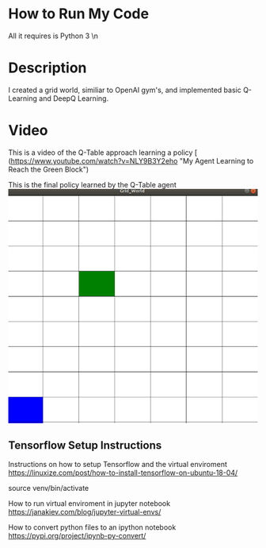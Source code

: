 # How to Run My Code
All it requires is Python 3 \n

# Description
I created a grid world, similiar to OpenAI gym's, and implemented basic Q-Learning and DeepQ Learning. 


# Video
This is a video of the Q-Table approach learning a policy
[![]()(https://www.youtube.com/watch?v=NLY9B3Y2eho  "My Agent Learning to Reach the Green Block")

This is the final policy learned by the Q-Table agent
[![](GridWorld.png)](https://www.youtube.com/watch?v=NLY9B3Y2eho "Q-Learning in GridWorld")


## Tensorflow Setup Instructions
Instructions on how to setup Tensorflow and the virtual enviroment
https://linuxize.com/post/how-to-install-tensorflow-on-ubuntu-18-04/

source venv/bin/activate


How to run virtual enviroment in jupyter notebook
https://janakiev.com/blog/jupyter-virtual-envs/

How to convert python files to an ipython notebook
https://pypi.org/project/ipynb-py-convert/

